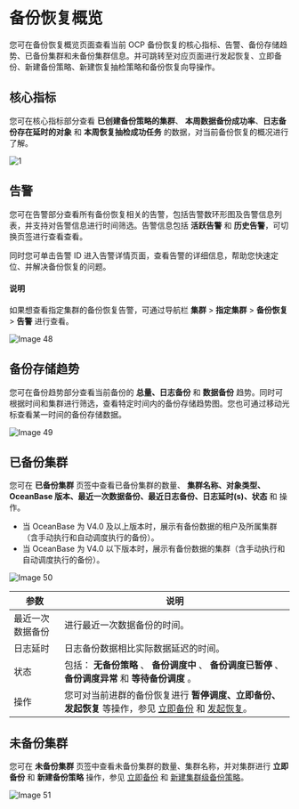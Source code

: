 # 备份恢复概览

您可在备份恢复概览页面查看当前 OCP 备份恢复的核心指标、告警、备份存储趋势、已备份集群和未备份集群信息。并可跳转至对应页面进行发起恢复、立即备份、新建备份策略、新建恢复抽检策略和备份恢复向导操作。

## 核心指标

您可在核心指标部分查看 **已创建备份策略的集群**、 **本周数据备份成功率**、**日志备份存在延时的对象** 和 **本周恢复抽检成功任务** 的数据，对当前备份恢复的概况进行了解。

![1](https://obbusiness-private.oss-cn-shanghai.aliyuncs.com/doc/img/ocp/401/%E6%A0%B8%E5%BF%83%E6%8C%87%E6%A0%871.png)

## 告警

您可在告警部分查看所有备份恢复相关的告警，包括告警数环形图及告警信息列表，并支持对告警信息进行时间筛选。告警信息包括 **活跃告警** 和 **历史告警**，可切换页签进行查看查看。

同时您可单击告警 ID 进入告警详情页面，查看告警的详细信息，帮助您快速定位、并解决备份恢复的问题。

<main id="notice" type='explain'>
  <h4>说明</h4>
  <p>如果想查看指定集群的备份恢复告警，可通过导航栏 <b>集群</b> > <b>指定集群</b> > <b>备份恢复</b> > <b>告警</b> 进行查看。</p>
</main>

![Image 48](https://obbusiness-private.oss-cn-shanghai.aliyuncs.com/doc/img/ocp/422/backup/%E5%A4%87%E4%BB%BD%E5%91%8A%E8%AD%A6-2.png)

## 备份存储趋势

您可在备份趋势部分查看当前备份的 **总量、日志备份** 和 **数据备份** 趋势。同时可根据时间和集群进行筛选，查看特定时间内的备份存储趋势图。您也可通过移动光标查看某一时间的备份存储数据。

![Image 49](https://obbusiness-private.oss-cn-shanghai.aliyuncs.com/doc/img/ocp/401/%E5%A4%87%E4%BB%BD%E5%AD%98%E5%82%A8%E8%B6%8B%E5%8A%BF1.png)

## 已备份集群

您可在 **已备份集群** 页签中查看已备份集群的数量、 **集群名称、对象类型、OceanBase 版本、最近一次数据备份、最近日志备份、日志延时(s)、状态** 和 操作。

* 当 OceanBase 为 V4.0 及以上版本时，展示有备份数据的租户及所属集群（含手动执行和自动调度执行的备份）。
* 当 OceanBase 为 V4.0 以下版本时，展示有备份数据的集群（含手动执行和自动调度执行的备份）。

![Image 50](https://obbusiness-private.oss-cn-shanghai.aliyuncs.com/doc/img/ocp/401/%E5%B7%B2%E5%A4%87%E4%BB%BD%E9%9B%86%E7%BE%A41.png)

|    参数|说明   |
|-------|---|
| 最近一次数据备份 | 进行最近一次数据备份的时间。  |
| 日志延时     | 日志备份数据相比实际数据延迟的时间。  |
| 状态       | 包括： **无备份策略** 、 **备份调度中** 、 **备份调度已暂停** 、 **备份调度异常** 和 **等待备份调度** 。 |
| 操作  | 您可对当前进群的备份恢复进行 **暂停调度、立即备份、发起恢复** 等操作，参见 [立即备份](400.backup-now/100.back-up-cluster-now.md) 和 [发起恢复](../1100.backup-and-restoration-functions/700.initiate-a-recovery-task.md)。 |

## 未备份集群

您可在 **未备份集群** 页签中查看未备份集群的数量、集群名称，并对集群进行 **立即备份** 和 **新建备份策略** 操作，参见 [立即备份](400.backup-now/100.back-up-cluster-now.md) 和 [新建集群级备份策略](500.regular-backup/100.manage-cluster-backup-strategy/100.create-a-cluster-backup-strategy.md)。

![Image 51](https://obbusiness-private.oss-cn-shanghai.aliyuncs.com/doc/img/ocp/421/%E6%9C%AA%E5%A4%87%E4%BB%BD%E9%9B%86%E7%BE%A4.png)
